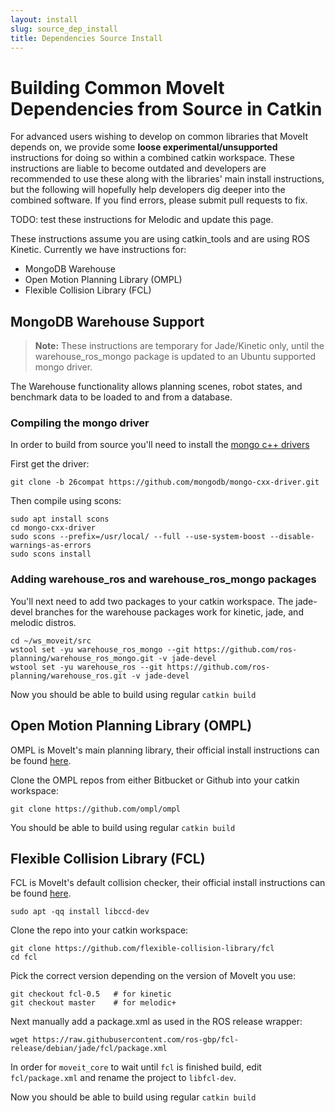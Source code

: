```yaml
---
layout: install
slug: source_dep_install
title: Dependencies Source Install
---
```


# Building Common MoveIt Dependencies from Source in Catkin

For advanced users wishing to develop on common libraries that MoveIt depends on, we provide some **loose experimental/unsupported** instructions for doing so within a combined catkin workspace. These instructions are liable to become outdated and developers are recommended to use these along with the libraries' main install instructions, but the following will hopefully help developers dig deeper into the combined software. If you find errors, please submit pull requests to fix.

TODO: test these instructions for Melodic and update this page.

These instructions assume you are using catkin_tools and are using ROS Kinetic. Currently we have instructions for:

- MongoDB Warehouse
- Open Motion Planning Library (OMPL)
- Flexible Collision Library (FCL)

## MongoDB Warehouse Support

> **Note:** These instructions are temporary for Jade/Kinetic only, until the warehouse_ros_mongo package is updated to an Ubuntu supported mongo driver.

The Warehouse functionality allows planning scenes, robot states, and benchmark data to be loaded to and from a database.

### Compiling the mongo driver

In order to build from source you'll need to install the [mongo c++ drivers](https://github.com/mongodb/mongo-cxx-driver/wiki/Download-and-Compile-the-Legacy-Driver)

First get the driver:

```
git clone -b 26compat https://github.com/mongodb/mongo-cxx-driver.git
```

Then compile using scons:

```
sudo apt install scons
cd mongo-cxx-driver
sudo scons --prefix=/usr/local/ --full --use-system-boost --disable-warnings-as-errors
sudo scons install
```

### Adding warehouse_ros and warehouse_ros_mongo packages

You'll next need to add two packages to your catkin workspace. The jade-devel branches for the warehouse packages work for kinetic, jade, and melodic distros.

```
cd ~/ws_moveit/src
wstool set -yu warehouse_ros_mongo --git https://github.com/ros-planning/warehouse_ros_mongo.git -v jade-devel
wstool set -yu warehouse_ros --git https://github.com/ros-planning/warehouse_ros.git -v jade-devel
```

Now you should be able to build using regular ``catkin build``

## Open Motion Planning Library (OMPL)

OMPL is MoveIt's main planning library, their official install instructions can be found [here](http://ompl.kavrakilab.org/installation.html).

Clone the OMPL repos from either Bitbucket or Github into your catkin workspace:

    git clone https://github.com/ompl/ompl

You should be able to build using regular ``catkin build``

## Flexible Collision Library (FCL)

FCL is MoveIt's default collision checker, their official install instructions can be found [here](https://github.com/flexible-collision-library/fcl).

    sudo apt -qq install libccd-dev

Clone the repo into your catkin workspace:

    git clone https://github.com/flexible-collision-library/fcl
    cd fcl

Pick the correct version depending on the version of MoveIt you use:

    git checkout fcl-0.5   # for kinetic
    git checkout master    # for melodic+

Next manually add a package.xml as used in the ROS release wrapper:


    wget https://raw.githubusercontent.com/ros-gbp/fcl-release/debian/jade/fcl/package.xml

In order for ``moveit_core`` to wait until ``fcl`` is finished build, edit ``fcl/package.xml`` and rename the project to ``libfcl-dev``.

Now you should be able to build using regular ``catkin build``
